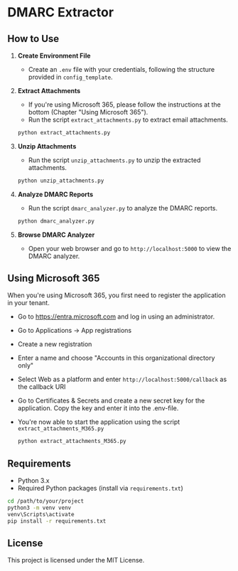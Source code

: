 # DMARC Extractor

## How to Use

1. **Create Environment File**
    - Create an `.env` file with your credentials, following the structure provided in `config_template`.

2. **Extract Attachments**
    - If you're using Microsoft 365, please follow the instructions at the bottom (Chapter "Using Microsoft 365").
    - Run the script `extract_attachments.py` to extract email attachments.

    ```bash
    python extract_attachments.py
    ```

3. **Unzip Attachments**
    - Run the script `unzip_attachments.py` to unzip the extracted attachments.

    ```bash
    python unzip_attachments.py
    ```

4. **Analyze DMARC Reports**
    - Run the script `dmarc_analyzer.py` to analyze the DMARC reports.

    ```bash
    python dmarc_analyzer.py
    ```

5. **Browse DMARC Analyzer**
    - Open your web browser and go to `http://localhost:5000` to view the DMARC analyzer.

## Using Microsoft 365

When you're using Microsoft 365, you first need to register the application in your tenant.
- Go to https://entra.microsoft.com and log in using an administrator.
- Go to Applications -> App registrations
- Create a new registration
- Enter a name and choose "Accounts in this organizational directory only"
- Select Web as a platform and enter `http://localhost:5000/callback` as the callback URI
- Go to Certificates & Secrets and create a new secret key for the application. Copy the key and enter it into the .env-file.

- You're now able to start the application using the script `extract_attachments_M365.py`

    ```bash
    python extract_attachments_M365.py
    ```

## Requirements

- Python 3.x
- Required Python packages (install via `requirements.txt`)

```bash
cd /path/to/your/project
python3 -m venv venv
venv\Scripts\activate
pip install -r requirements.txt
```

## License

This project is licensed under the MIT License.
